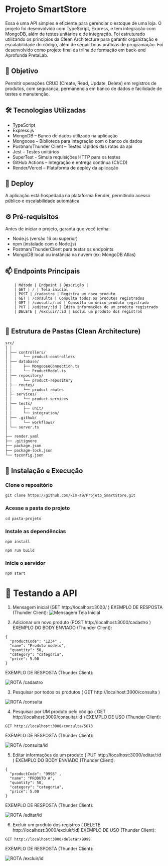 # Projeto SmartStore 

Essa é uma API simples e eficiente para gerenciar o estoque de uma loja. O projeto foi desenvolvido com TypeScript, Express, e tem integração com MongoDB, além de testes unitários e de integração. Foi estruturado utilizando os princípios da Clean Architecture para garantir organização e escalabilidade do código, além de seguir boas práticas de programação. Foi desenvolvido como projeto final da trilha de formação em back-end Aprofunda PretaLab.

## 📌 Objetivo
Permitir operações CRUD (Create, Read, Update, Delete) em registros de produtos, com segurança, permanencia em banco de dados e facilidade de testes e manutenção.

## 🛠️ Tecnologias Utilizadas
- TypeScript
- Express.js
- MongoDB – Banco de dados utilizado na aplicação
- Mongoose – Biblioteca para integração com o banco de dados
- Postman/Thunder Client – Testes rápidos das rotas da api
- Jest – Testes unitários
- SuperTest - Simula requisições HTTP para os testes
- GitHub Actions – Integração e entrega contínua (CI/CD)
- Render/Vercel – Plataforma de deploy da aplicação

## 🚀 Deploy
A aplicação está hospedada na plataforma Render, permitindo acesso público e escalabilidade automática.

## ⚙️ Pré-requisitos
Antes de iniciar o projeto, garanta que você tenha:
- Node.js (versão 16 ou superior)
- npm (instalado com o Node.js)
- Postman/ThunderClient para testar os endpoints
- MongoDB local ou instância na nuvem (ex: MongoDB Atlas)

## 📫 Endpoints Principais
```console
    | Método | Endpoint | Descrição | 
    | GET | / | Tela inicial
    | POST | /cadastro | Registra um novo produto
    | GET | /consulta | Consulta todos os produtos registrados
    | GET | /consulta/:id | Consulta um único produto registrado
    | PUT | /editar/:id | Edita informações de um produto registrado
    | DELETE | /excluir/:id | Exclui um produto dos registros
  
```

## 📁 Estrutura de Pastas (Clean Architecture)
```markdown
src/
│ │               
│ ├── controllers/ 
│ │     └── product-controllers
│ ├── database/
│ │     ├── MongooseConnection.ts       
│ │     └── ProductModel.ts
│ ├── repository/
│ │     └── product-repository
│ ├── routes/  
│ │     └── product-routes
│ ├─ services/         
│ │     └── product-services
│ ├── tests/
│ │     ├── unit/
│ │     └── integration/
│ ├── .github/                    
│ │     └── workflows/
│ └── server.ts
│
├── render.yaml
├── .gitignore
├── package.json
├── package-lock.json
└── tsconfig.json    

```

## 🚀 Instalação e Execução
### Clone o repositório
```console
git clone https://github.com/kim-a9/Projeto_SmartStore.git

```
###  Acesse a pasta do projeto
```console
cd pasta-projeto

```
###  Instale as dependências
```console
npm install

```
```console
npm run build

```
###  Inicie o servidor
```console
npm start

```

# 🧪 Testando a API
1. Mensagem inicial (GET http://localhost:3000/ )
EXEMPLO DE RESPOSTA (Thunder Client):
![Mensagem Tela Inicial](docs/testes/1-tela-inicial.png)

2. Adicionar um novo produto (POST http://localhost:3000/cadastro )
EXEMPLO DO BODY ENVIADO (Thunder Client):
```console
{
  "productCode": "1234" ,
  "name": "Produto modelo",
  "quantity": 50,
  "category": "categoria",
  "price": 5.00
}
```
EXEMPLO DE RESPOSTA (Thunder Client):

![ROTA /cadastro](docs/testes/2-cadastro-produto.png)

3. Pesquisar por todos os produtos ( GET http://localhost:3000/consulta )

![ROTA /consulta](docs/testes/3-consulta-produtos.png)

4. Pesquisar por UM produto pelo código ( GET http://localhost:3000/consulta/:id )
EXEMPLO DE USO (Thunder Client): 
```console
GET http://localhost:3000/consulta/5678
```
EXEMPLO DE RESPOSTA (Thunder Client):

![ROTA /consulta/id](docs/testes/3-consulta-produtos-id.png)

5. Editar informações de um produto ( PUT http://localhost:3000/editar/:id )
EXEMPLO DO BODY ENVIADO (Thunder Client):
```console
{
  "productCode": "9998" ,
  "name": "PRODUTO A",
  "quantity": 50,
  "category": "categoria",
  "price": 5.00
}
```
EXEMPLO DE RESPOSTA (Thunder Client):

![ROTA /editar/id](docs/testes/4-editar-produtos.png)

6. Excluir um produto dos registros ( DELETE http://localhost:3000/excluir/:id)
EXEMPLO DE USO (Thunder Client): 
```console
GET http://localhost:3000/deletar/9999
```

EXEMPLO DE RESPOSTA (Thunder Client):

![ROTA /excluir/id](docs/testes/5-excluir-produto.png)



 